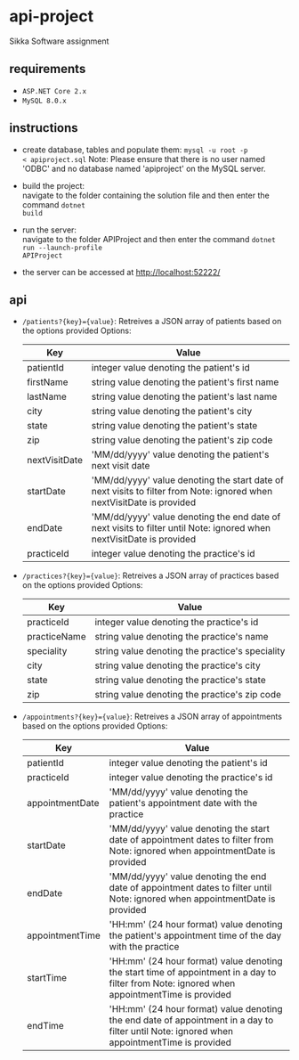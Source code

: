 # api-project
Sikka Software assignment

## requirements
* <code>ASP.NET Core 2.x</code>
* <code>MySQL 8.0.x</code>

## instructions
* create database, tables and populate them:
  <code>mysql -u root -p < apiproject.sql</code>
  Note: Please ensure that there is no user named 'ODBC' and no database named 'apiproject' on the MySQL server.

* build the project: <br>
  navigate to the folder containing the solution file and then enter the command <code>dotnet build</code>

* run the server: <br>
  navigate to the folder APIProject and then enter the command <code>dotnet run --launch-profile APIProject</code>

* the server can be accessed at [http://localhost:52222/](http://localhost:52222/)

## api
* <code>/patients?\{key}=\{value}</code>: Retreives a JSON array of patients based on the options provided
  Options:
  
  | Key | Value |
  | ---------------- | ----- |
  | patientId | integer value denoting the patient's id |
  | firstName | string value denoting the patient's first name |
  | lastName | string value denoting the patient's last name |
  | city | string value denoting the patient's city |
  | state | string value denoting the patient's state |
  | zip | string value denoting the patient's zip code |
  | nextVisitDate | 'MM/dd/yyyy' value denoting the patient's next visit date |
  | startDate | 'MM/dd/yyyy' value denoting the start date of next visits to filter from Note: ignored when nextVisitDate is provided |
  | endDate | 'MM/dd/yyyy' value denoting the end date of next visits to filter until Note: ignored when nextVisitDate is provided |
  | practiceId | integer value denoting the practice's id |

* <code>/practices?\{key}=\{value}</code>: Retreives a JSON array of practices based on the options provided
  Options:
  
  | Key | Value |
  | ---------------- | ----- |
  | practiceId | integer value denoting the practice's id |
  | practiceName | string value denoting the practice's name |
  | speciality | string value denoting the practice's speciality |
  | city | string value denoting the practice's city |
  | state | string value denoting the practice's state |
  | zip | string value denoting the practice's zip code |

* <code>/appointments?\{key}=\{value}</code>: Retreives a JSON array of appointments based on the options provided
  Options:
  
  | Key | Value |
  | ---------------- | ----- |
  | patientId | integer value denoting the patient's id |
  | practiceId | integer value denoting the practice's id |
  | appointmentDate | 'MM/dd/yyyy' value denoting the patient's appointment date with the practice |
  | startDate | 'MM/dd/yyyy' value denoting the start date of appointment dates to filter from Note: ignored when appointmentDate is provided |
  | endDate | 'MM/dd/yyyy' value denoting the end date of appointment dates to filter until Note: ignored when appointmentDate is provided |
  | appointmentTime | 'HH:mm' (24 hour format) value denoting the patient's appointment time of the day with the practice |
  | startTime | 'HH:mm' (24 hour format) value denoting the start time of appointment in a day to filter from Note: ignored when appointmentTime is provided |
  | endTime | 'HH:mm' (24 hour format) value denoting the end date of appointment in a day to filter until Note: ignored when appointmentTime is provided |
